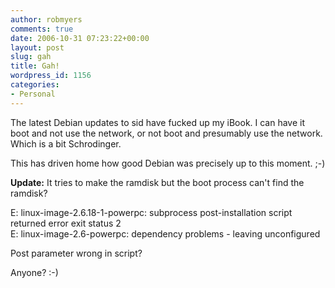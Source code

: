 ```yaml
---
author: robmyers
comments: true
date: 2006-10-31 07:23:22+00:00
layout: post
slug: gah
title: Gah!
wordpress_id: 1156
categories:
- Personal
---
```


The latest Debian updates to sid have fucked up my iBook. I can have it boot and not use the network, or not boot and presumably use the network. Which is a bit Schrodinger.  
  
This has driven home how good Debian was precisely up to this moment. ;-)  
  
**Update:** It tries to make the ramdisk but the boot process can't find the ramdisk?  
  
E: linux-image-2.6.18-1-powerpc: subprocess post-installation script returned error exit status 2  
E: linux-image-2.6-powerpc: dependency problems - leaving unconfigured  
  
Post parameter wrong in script?  
  
Anyone? :-)  


